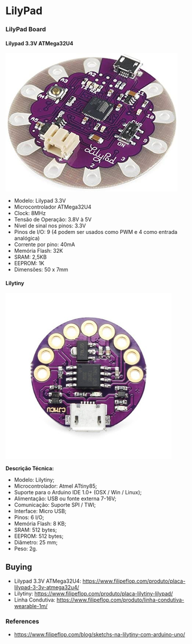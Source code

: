 # LilyPad 

### LilyPad Board

####  Lilypad 3.3V ATMega32U4
![Dashboard](docs/images/lilypad.jpeg)

- Modelo: Lilypad 3.3V
- Microcontrolador ATMega32U4
- Clock: 8MHz
- Tensão de Operação: 3.8V à 5V
- Nível de sinal nos pinos: 3.3V
- Pinos de I/O: 9 (4 podem ser usados como PWM e 4 como entrada analógica)
- Corrente por pino: 40mA
- Memória Flash: 32K
- SRAM: 2,5KB
- EEPROM: 1K
- Dimensões: 50 x 7mm

#### Lilytiny
![Dashboard](docs/images/lilytiny.jpg)

**Descrição Técnica:**

- Modelo: Lilytiny;
- Microcontrolador: Atmel ATtiny85;
- Suporte para o Arduino IDE 1.0+ (OSX / Win / Linux);
- Alimentação: USB ou fonte externa 7-16V;
- Comunicação: Suporte SPI / TWI;
- Interface: Micro USB;
- Pinos: 6 I/O;
- Memória Flash: 8 KB;
- SRAM: 512 bytes;
- EEPROM: 512 bytes;
- Diâmetro: 25 mm;
- Peso: 2g.

## Buying

- Lilypad 3.3V ATMega32U4: https://www.filipeflop.com/produto/placa-lilypad-3-3v-atmega32u4/
- Lilytiny: https://www.filipeflop.com/produto/placa-lilytiny-lilypad/
- Linha Condutiva: https://www.filipeflop.com/produto/linha-condutiva-wearable-1m/

### References
- https://www.filipeflop.com/blog/sketchs-na-lilytiny-com-arduino-uno/
